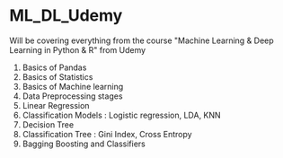 # ML_DL_Udemy
Will be covering everything from the course "Machine Learning & Deep Learning in Python & R" from Udemy

1. Basics of Pandas
2. Basics of Statistics
3. Basics of Machine learning
4. Data Preprocessing stages
5. Linear Regression
6. Classification Models : Logistic regression, LDA, KNN
7. Decision Tree
8. Classification Tree : Gini Index, Cross Entropy
9. Bagging Boosting and Classifiers
